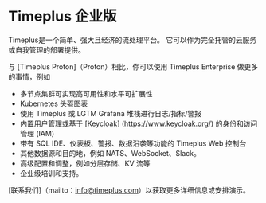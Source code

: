 # Timeplus 企业版

Timeplus是一个简单、强大且经济的流处理平台。 它可以作为完全托管的云服务或自我管理的部署提供。

与 [Timeplus Proton]（Proton）相比，你可以使用 Timeplus Enterprise 做更多的事情，例如

- 多节点集群可实现高可用性和水平可扩展性
- Kubernetes 头盔图表
- 使用 Timeplus 或 LGTM Grafana 堆栈进行日志/指标/警报
- 内置用户管理或基于 [Keycloak] (https://www.keycloak.org/) 的身份和访问管理 (IAM)
- 带有 SQL IDE、仪表板、警报、数据沿袭等功能的 Timeplus Web 控制台
- 其他数据源和目的地，例如 NATS、WebSocket、Slack。
- 高级配置和调整，例如分层存储、KV 流等
- 企业级培训和支持。

[联系我们]（mailto：info@timeplus.com）以获取更多详细信息或安排演示。

